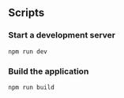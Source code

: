 ## Scripts

### Start a development server

`npm run dev`

### Build the application

`npm run build`
